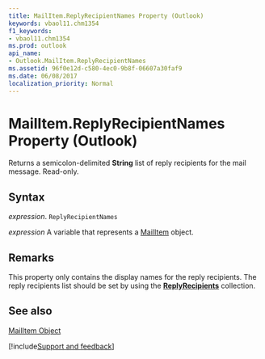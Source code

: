 ```yaml
---
title: MailItem.ReplyRecipientNames Property (Outlook)
keywords: vbaol11.chm1354
f1_keywords:
- vbaol11.chm1354
ms.prod: outlook
api_name:
- Outlook.MailItem.ReplyRecipientNames
ms.assetid: 96f0e12d-c580-4ec0-9b8f-06607a30faf9
ms.date: 06/08/2017
localization_priority: Normal
---
```



# MailItem.ReplyRecipientNames Property (Outlook)

Returns a semicolon-delimited  **String** list of reply recipients for the mail message. Read-only.


## Syntax

_expression_. `ReplyRecipientNames`

_expression_ A variable that represents a [MailItem](./Outlook.MailItem.md) object.


## Remarks

This property only contains the display names for the reply recipients. The reply recipients list should be set by using the  **[ReplyRecipients](Outlook.MailItem.ReplyRecipients.md)** collection.


## See also


[MailItem Object](Outlook.MailItem.md)

[!include[Support and feedback](~/includes/feedback-boilerplate.md)]